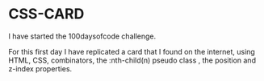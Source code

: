 # CSS-CARD

I have started the 100daysofcode challenge.

For this first day I have replicated a card that I found on the internet, using HTML, CSS,
combinators, the :nth-child(n) pseudo class , the position and z-index properties.
